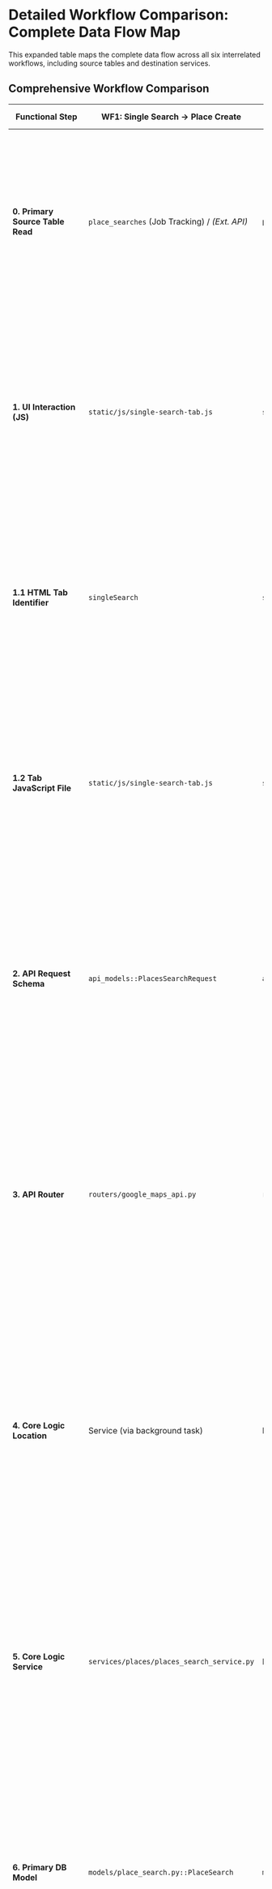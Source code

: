 # Detailed Workflow Comparison: Complete Data Flow Map

This expanded table maps the complete data flow across all six interrelated workflows, including source tables and destination services.

## Comprehensive Workflow Comparison

| Functional Step                             | WF1: Single Search → Place Create              | WF2: Staging → Deep Scan                    | WF3: Local Biz → Domain Extract                       | WF4: Domain → Sitemap Analysis                           | WF5: Sitemap File → Import Queue                                  | WF6: Sitemap Import → Page Create                     | WF7: Page Curation → Processing                                    | **Key Principles / Requirements**                                                                                                                                  | **Guiding Documentation** |
| ------------------------------------------- | ---------------------------------------------- | ------------------------------------------- | ----------------------------------------------------- | -------------------------------------------------------- | ----------------------------------------------------------------- | ----------------------------------------------------- | ------------------------------------------------------------------ | ------------------------------------------------------------------------------------------------------------------- | ------------------------ |
| **0. Primary Source Table Read**            | `place_searches` (Job Tracking) / _(Ext. API)_ | `places`                                    | `local_businesses`                                    | `domains`                                                | `sitemap_files`                                                   | `sitemap_files`                                       | `pages`                                                            | **ORM Required, Connection Management**<br>**WHY:** Database operations must be standardized, secure, and maintain connection pooling<br>**HOW:** Use SQLAlchemy ORM exclusively with proper session handling and Supavisor connection parameters | [01-ABSOLUTE_ORM_REQUIREMENT.md](../Docs_1_AI_GUIDES/01-ABSOLUTE_ORM_REQUIREMENT.md)<br>[07-DATABASE_CONNECTION_STANDARDS.md](../Docs_1_AI_GUIDES/07-DATABASE_CONNECTION_STANDARDS.md) |
| **1. UI Interaction (JS)**                  | `static/js/single-search-tab.js`               | `static/js/staging-editor-tab.js`           | `static/js/local-business-curation-tab.js`            | `static/js/domain-curation-tab.js`                       | `static/js/sitemap-curation-tab.js`                               | _(N/A - Background Process)_                          | `static/js/page-curation-tab.js`                                   | **API Standardization, Clear User Feedback**<br>**WHY:** UI must provide consistent experience and communicate clearly with backend API<br>**HOW:** Follow standard API naming conventions (/api/v3/), provide loading indicators and error handling | [15-API_STANDARDIZATION_GUIDE.md](../Docs_1_AI_GUIDES/15-API_STANDARDIZATION_GUIDE.md) |
| **1.1 HTML Tab Identifier**                 | `singleSearch`                                 | `stagingEditor`                             | `localBusinessCuration`                               | `domainCurationPanel`                                    | `sitemapCurationPanel`                                            | _(N/A - Background Process)_                          | `pageCurationPanel`                                                | **Code Organization, UI Consistency**<br>**WHY:** Frontend components must follow consistent patterns for maintainability<br>**HOW:** Use standardized tab identifiers, consistent naming conventions, and structured HTML layout | [17-CORE_ARCHITECTURAL_PRINCIPLES.md#8-code-organization](../Docs_1_AI_GUIDES/17-CORE_ARCHITECTURAL_PRINCIPLES.md#8-code-organization) |
| **1.2 Tab JavaScript File**                 | `static/js/single-search-tab.js`               | `static/js/staging-editor-tab.js`           | `static/js/local-business-curation-tab.js`            | `static/js/domain-curation-tab.js`                       | `static/js/sitemap-curation-tab.js`                               | _(N/A - Background Process)_                          | `static/js/page-curation-tab.js`                                   | **API Standardization, Code Organization**<br>**WHY:** JavaScript components must interact consistently with backend<br>**HOW:** Implement standardized API calls, consistent error handling, and follow the same AJAX patterns across tabs | [15-API_STANDARDIZATION_GUIDE.md](../Docs_1_AI_GUIDES/15-API_STANDARDIZATION_GUIDE.md)<br>[17-CORE_ARCHITECTURAL_PRINCIPLES.md#8-code-organization](../Docs_1_AI_GUIDES/17-CORE_ARCHITECTURAL_PRINCIPLES.md#8-code-organization) |
| **2. API Request Schema**                   | `api_models::PlacesSearchRequest`              | `api_models::PlaceBatchStatusUpdateRequest` | `api_models::LocalBusinessBatchStatusUpdateRequest`   | `api_models::DomainBatchCurationStatusUpdateRequest`     | `schemas/sitemap_file::SitemapFileBatchUpdate`                    | _(N/A - Triggered by WF5 DB state)_                   | `PageBatchStatusUpdateRequest`                     | **API Standardization, Enum Handling, Validation**<br>**WHY:** Input validation must be consistent and type-safe across all endpoints<br>**HOW:** Use Pydantic models for validation, explicit Enum types for status values, and consistent naming conventions | [15-API_STANDARDIZATION_GUIDE.md](../Docs_1_AI_GUIDES/15-API_STANDARDIZATION_GUIDE.md)<br>[27-ENUM_HANDLING_STANDARDS.md](../Docs_1_AI_GUIDES/27-ENUM_HANDLING_STANDARDS.md) |
| **3. API Router**                           | `routers/google_maps_api.py`                   | `routers/places_staging.py`                 | `routers/local_businesses.py`                         | `routers/domains.py`                                     | `routers/sitemap_files.py`                                        | _(N/A - Background process)_                          | `routers/pages.py`                                 | **Authentication Boundary, Transaction Boundaries, API Standardization**<br>**WHY:** Routers must enforce authentication, define clear API contracts, and manage transactions<br>**HOW:** Use FastAPI dependency injection for auth, begin/commit transactions, maintain consistent API structure with /api/v3/ prefix | [11-AUTHENTICATION_BOUNDARY.md](../Docs_1_AI_GUIDES/11-AUTHENTICATION_BOUNDARY.md)<br>[13-TRANSACTION_MANAGEMENT_GUIDE.md](../Docs_1_AI_GUIDES/13-TRANSACTION_MANAGEMENT_GUIDE.md)<br>[15-API_STANDARDIZATION_GUIDE.md](../Docs_1_AI_GUIDES/15-API_STANDARDIZATION_GUIDE.md) |
| **4. Core Logic Location**                  | Service (via background task)                  | Router directly                             | Router directly                                       | Router directly                                          | Delegated to service                                              | Background service                                    | (To Be Decided: Router/Service)                    | **Code Organization, Transaction Boundaries**<br>**WHY:** Clear separation of concerns between routing and business logic maintains clean architecture<br>**HOW:** Simple updates handled in router, complex processing delegated to services; background tasks for long-running operations | [17-CORE_ARCHITECTURAL_PRINCIPLES.md#8-code-organization](../Docs_1_AI_GUIDES/17-CORE_ARCHITECTURAL_PRINCIPLES.md#8-code-organization)<br>[13-TRANSACTION_MANAGEMENT_GUIDE.md](../Docs_1_AI_GUIDES/13-TRANSACTION_MANAGEMENT_GUIDE.md) |
| **5. Core Logic Service**                   | `services/places/places_search_service.py`     | N/A (in Router)                             | N/A (in Router)                                       | N/A (in Router)                                          | `services/sitemap_files_service.py`                               | `services/sitemap_import_service.py`                  | `services/page_curation_service.py`                | **ORM Required, Transaction Awareness, Error Handling**<br>**WHY:** Business logic must be maintainable, handle errors gracefully, and respect transaction boundaries<br>**HOW:** Services accept session parameters but don't manage transactions, use ORM exclusively, implement comprehensive error handling | [01-ABSOLUTE_ORM_REQUIREMENT.md](../Docs_1_AI_GUIDES/01-ABSOLUTE_ORM_REQUIREMENT.md)<br>[13-TRANSACTION_MANAGEMENT_GUIDE.md](../Docs_1_AI_GUIDES/13-TRANSACTION_MANAGEMENT_GUIDE.md)<br>[17-CORE_ARCHITECTURAL_PRINCIPLES.md#6-error-handling](../Docs_1_AI_GUIDES/17-CORE_ARCHITECTURAL_PRINCIPLES.md#6-error-handling) |
| **6. Primary DB Model**                     | `models/place_search.py::PlaceSearch`          | `models/place.py::Place`                    | `models/local_business.py::LocalBusiness`             | `models/domain.py::Domain`                               | `models/sitemap.py::SitemapFile`                                  | `models/sitemap.py::SitemapFile` (Input)              | `models/page.py::Page`                             | **ORM Required, UUID Standardization**<br>**WHY:** Database models must match schema exactly and follow consistent patterns<br>**HOW:** Implement SQLAlchemy models that mirror database tables, use UUID fields for IDs, implement proper relationships | [01-ABSOLUTE_ORM_REQUIREMENT.md](../Docs_1_AI_GUIDES/01-ABSOLUTE_ORM_REQUIREMENT.md)<br>[16-UUID_STANDARDIZATION_GUIDE.md](../Docs_1_AI_GUIDES/16-UUID_STANDARDIZATION_GUIDE.md)<br>[25-SQLALCHEMY_MODEL_INTEGRITY_GUIDE.md](../Docs_1_AI_GUIDES/25-SQLALCHEMY_MODEL_INTEGRITY_GUIDE.md) |
| **7. Primary Status Field**                 | `status` (on `PlaceSearch`)                    | `status`                                    | `status`                                              | `sitemap_curation_status`                                | `deep_scrape_curation_status`                                     | `sitemap_import_status` (Input)                       | `page_curation_status`                             | **Enum Handling, ORM Required**<br>**WHY:** Status fields drive workflow transitions and must be consistently managed<br>**HOW:** Define status fields with explicit enum types, validate all status values, ensure consistent naming (snake_case) | [27-ENUM_HANDLING_STANDARDS.md](../Docs_1_AI_GUIDES/27-ENUM_HANDLING_STANDARDS.md)<br>[01-ABSOLUTE_ORM_REQUIREMENT.md](../Docs_1_AI_GUIDES/01-ABSOLUTE_ORM_REQUIREMENT.md) |
| **8. Primary Status Enum**                  | `PlaceSearchStatusEnum`                        | `PlaceStatusEnum`                           | `PlaceStatusEnum` (reused)                            | `SitemapCurationStatusEnum`                              | `SitemapDeepCurationStatusEnum`                                   | `SitemapImportStatusEnum`                             | `PageCurationStatus`                               | **Enum Handling, Code Organization**<br>**WHY:** Status enums define the workflow state machine and must be consistently implemented<br>**HOW:** Define Python enums that map directly to database types, use consistent naming, include all required status values | [27-ENUM_HANDLING_STANDARDS.md](../Docs_1_AI_GUIDES/27-ENUM_HANDLING_STANDARDS.md)<br>[17-CORE_ARCHITECTURAL_PRINCIPLES.md#8-code-organization](../Docs_1_AI_GUIDES/17-CORE_ARCHITECTURAL_PRINCIPLES.md#8-code-organization) |
| **9. Queue Status Field**                   | `status` (on `Place` model, Output)            | `deep_scan_status`                          | `domain_extraction_status`                            | `sitemap_analysis_status`                                | `deep_scrape_process_status`                                      | `status` (on `Page` model, Output)                    | `page_processing_status`                           | **Background Task Pattern, Enum Handling**<br>**WHY:** Queue status fields enable decoupled background processing through status-based triggers<br>**HOW:** Implement a separate status field for background processing that schedulers monitor, set to 'Queued' to trigger processing | [21-SCHEDULED_TASKS_APSCHEDULER_PATTERN.md](../Docs_1_AI_GUIDES/21-SCHEDULED_TASKS_APSCHEDULER_PATTERN.md)<br>[27-ENUM_HANDLING_STANDARDS.md](../Docs_1_AI_GUIDES/27-ENUM_HANDLING_STANDARDS.md) |
| **10. Queue Status Enum**                   | `PlaceStatusEnum` (Output)                     | `DeepScanStatusEnum`                        | `DomainExtractionStatusEnum`                          | `SitemapAnalysisStatusEnum`                              | `SitemapDeepProcessStatusEnum`                                    | `PageStatusEnum` (Output)                             | `PageProcessingStatus`                             | **Enum Handling, Code Organization**<br>**WHY:** Queue status enums define the background processing lifecycle and must be consistently implemented<br>**HOW:** Define separate enums for queue status with consistent values (New, Queued, Processing, Complete, Error), map to database types | [27-ENUM_HANDLING_STANDARDS.md](../Docs_1_AI_GUIDES/27-ENUM_HANDLING_STANDARDS.md)<br>[29-DATABASE_ENUM_ISOLATION.md](../Docs_1_AI_GUIDES/29-DATABASE_ENUM_ISOLATION.md) |
| **10.1 Database Enum Type(s) Required**     | `placesearchstatusenum`¹, `place_status_enum`  | `place_status_enum`, `deepscanstatusenum`¹  | `place_status_enum`, `DomainExtractionStatusEnum`     | `SitemapCurationStatusEnum`, `SitemapAnalysisStatusEnum` | `sitemapdeepcurationstatusenum`¹, `sitemapdeepprocessstatusenum`¹ | `sitemap_import_status_enum`, `pagestatusenum`¹       | **`pagecurationstatus`¹, `pageprocessingstatus`¹** | **Enum Handling, ORM Required**<br>**WHY:** Database enum types must be defined in PostgreSQL before Python code can use them<br>**HOW:** Create database enum types with SQL scripts (not Alembic), ensure names match Python enum naming conventions | [27-ENUM_HANDLING_STANDARDS.md](../Docs_1_AI_GUIDES/27-ENUM_HANDLING_STANDARDS.md)<br>[18-DATABASE_SCHEMA_CHANGE_GUIDE.md](../Docs_1_AI_GUIDES/18-DATABASE_SCHEMA_CHANGE_GUIDE.md) |
| **11. Background Processing Scheduler**     | Internal task in router                        | `services/sitemap_scheduler.py`             | `services/sitemap_scheduler.py` (shared)              | `services/domain_sitemap_submission_scheduler.py`        | _(N/A - WF5 produces queue)_                                      | `services/sitemap_import_scheduler.py`                | (To Be Defined)                                    | **Background Task Pattern, Connection Management, Transaction Boundaries**<br>**WHY:** Long-running tasks must be decoupled from API requests and manage their own resources<br>**HOW:** Implement APScheduler-based polling for queue status, create dedicated database sessions, handle their own transactions | [21-SCHEDULED_TASKS_APSCHEDULER_PATTERN.md](../Docs_1_AI_GUIDES/21-SCHEDULED_TASKS_APSCHEDULER_PATTERN.md)<br>[24-SHARED_SCHEDULER_INTEGRATION_GUIDE.md](../Docs_1_AI_GUIDES/24-SHARED_SCHEDULER_INTEGRATION_GUIDE.md)<br>[28-SCHEDULER_AND_SETTINGS_PATTERNS.md](../Docs_1_AI_GUIDES/28-SCHEDULER_AND_SETTINGS_PATTERNS.md) |
| **12. Processing Service Called**           | `services/places/places_service.py`            | `services/places_deep_service.py`           | `services/business_to_domain_service.py`              | `services/domain_to_sitemap_adapter_service.py`          | _(N/A - WF5 produces queue)_                                      | `services/sitemap_import_service.py`                  | (To Be Defined)                                    | **ORM Required, Error Handling, Transaction Boundaries**<br>**WHY:** Background processing services must be reliable, handle errors, and maintain data integrity<br>**HOW:** Create services that accept sessions, implement comprehensive error handling with status updates, use ORM exclusively | [01-ABSOLUTE_ORM_REQUIREMENT.md](../Docs_1_AI_GUIDES/01-ABSOLUTE_ORM_REQUIREMENT.md)<br>[13-TRANSACTION_MANAGEMENT_GUIDE.md](../Docs_1_AI_GUIDES/13-TRANSACTION_MANAGEMENT_GUIDE.md)<br>[17-CORE_ARCHITECTURAL_PRINCIPLES.md#6-error-handling](../Docs_1_AI_GUIDES/17-CORE_ARCHITECTURAL_PRINCIPLES.md#6-error-handling) |
| **13. Output DB Model**                     | `models/place.py::Place`                       | _(Updates existing Place)_                  | `models/domain.py::Domain` (potential)                | _(Updates Source Table)_                                 | _(Updates Source Table)_                                          | `models/page.py::Page`                                | (Updates existing Page)                            | **ORM Required, UUID Standardization**<br>**WHY:** Output models define the schema for workflow results and must be consistently structured<br>**HOW:** Implement SQLAlchemy ORM models, use UUID fields, include necessary status fields and timestamps, match database schema exactly | [01-ABSOLUTE_ORM_REQUIREMENT.md](../Docs_1_AI_GUIDES/01-ABSOLUTE_ORM_REQUIREMENT.md)<br>[16-UUID_STANDARDIZATION_GUIDE.md](../Docs_1_AI_GUIDES/16-UUID_STANDARDIZATION_GUIDE.md)<br>[25-SQLALCHEMY_MODEL_INTEGRITY_GUIDE.md](../Docs_1_AI_GUIDES/25-SQLALCHEMY_MODEL_INTEGRITY_GUIDE.md) |
| **14. Destination Insert Service/Function** | `places_storage_service::store_places`         | _(Updates Source Table)_                    | `business_to_domain_service::process_single_business` | _(Updates Source Table)_                                 | _(Updates Source Table)_                                          | `sitemap_import_service::process_single_sitemap_file` | (Updates Source Table)                             | **ORM Required, Error Handling, Transaction Awareness**<br>**WHY:** Storage operations must be reliable, traceable, and maintain data integrity<br>**HOW:** Use SQLAlchemy ORM exclusively, implement proper error handling with recovery, respect transaction boundaries | [01-ABSOLUTE_ORM_REQUIREMENT.md](../Docs_1_AI_GUIDES/01-ABSOLUTE_ORM_REQUIREMENT.md)<br>[13-TRANSACTION_MANAGEMENT_GUIDE.md](../Docs_1_AI_GUIDES/13-TRANSACTION_MANAGEMENT_GUIDE.md)<br>[17-CORE_ARCHITECTURAL_PRINCIPLES.md#6-error-handling](../Docs_1_AI_GUIDES/17-CORE_ARCHITECTURAL_PRINCIPLES.md#6-error-handling) |

## Workflow Data Flow Patterns

### Data Creation Workflows (WF1, WF3, WF6)

These workflows create new records in destination tables:

- **WF1**: Creates `Place` records via `places_storage_service::store_places`
- **WF3**: Creates `Domain` records via `business_to_domain_service::process_single_business`
- **WF6**: Creates `Page` records via `sitemap_import_service::process_single_sitemap_file`

### Status Update Workflows (WF2, WF4, WF5)

These workflows primarily update status fields in the source table:

- **WF2**: Updates `places.status` and `places.deep_scan_status`
- **WF4**: Updates `domains.sitemap_curation_status` and `domains.sitemap_analysis_status`
- **WF5**: Updates `sitemap_files.deep_scrape_curation_status` and `sitemap_files.deep_scrape_process_status`

### Scheduler Patterns

- **Shared Scheduler**: WF2 and WF3 share `sitemap_scheduler.py`
- **Dedicated Schedulers**: WF4 uses `domain_sitemap_submission_scheduler.py` and WF6 uses `sitemap_import_scheduler.py`
- **Internal Task**: WF1 uses a background task within the router instead of a separate scheduler
- **Producer Only**: WF5 updates status fields that are consumed by WF6's scheduler

## Core Logic Placement

- **Router-based Logic**: WF2, WF3, WF4 implement dual-status update logic directly in the router
- **Service-based Logic**: WF1 and WF5 delegate to dedicated services
- **Background Service**: WF6 implements its logic entirely in a background service

---

**Footnotes:**
¹ WF7 represents the new Page Curation workflow we are designing. Placeholders are used for files/components yet to be created/decided.
² HTML Tab Identifier corresponds to the `id` or `data-panel` attribute of the main panel div for that workflow in `static/scraper-sky-mvp.html`.
³ Database Enum Type name inferred from Python Enum/convention, not present in the provided list. Verification needed.
